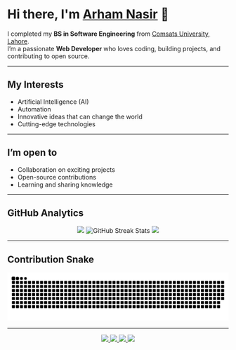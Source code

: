 # Hi there, I'm [Arham Nasir](https://syedverse.netlify.app) 👋

I completed my **BS in Software Engineering** from [Comsats University, Lahore](https://lahore.comsats.edu.pk/default.aspx).  
I’m a passionate **Web Developer** who loves coding, building projects, and contributing to open source.  

---

## My Interests
- Artificial Intelligence (AI)  
- Automation  
- Innovative ideas that can change the world  
- Cutting-edge technologies  

---

## I’m open to
- Collaboration on exciting projects  
- Open-source contributions  
- Learning and sharing knowledge  

---

## GitHub Analytics

<p align="center">

<!-- Dark Mode GitHub Stats -->
<picture>
  <source media="(prefers-color-scheme: dark)" srcset="https://github-readme-stats.vercel.app/api?username=Arham70&show_icons=true&theme=radical&hide_border=true&count_private=true&animate=true" />
  <img src="https://github-readme-stats.vercel.app/api?username=Arham70&show_icons=true&theme=default&hide_border=true&count_private=true&animate=true" height="165"/>
</picture>

<!-- Dark Mode Streak Stats -->
<picture>
  <source media="(prefers-color-scheme: dark)" srcset="https://streak-stats.demolab.com?user=Arham70&theme=dark&hide_border=true" />
  <img src="https://streak-stats.demolab.com?user=Arham70&theme=default&hide_border=true" alt="GitHub Streak Stats" height="165"/>
</picture>

<!-- Dark Mode Top Languages -->
<picture>
  <source media="(prefers-color-scheme: dark)" srcset="https://github-readme-stats.vercel.app/api/top-langs/?username=Arham70&layout=compact&theme=radical&hide_border=true" />
  <img src="https://github-readme-stats.vercel.app/api/top-langs/?username=Arham70&layout=compact&theme=default&hide_border=true" height="150"/>
</picture>

</p>

---

## Contribution Snake
<p align="center"> 
  <img src="https://raw.githubusercontent.com/Arham70/Arham70/main/github-contribution-grid-snake.svg" alt="Contribution Snake" /> 
</p>

---

<div align="center">
  <a href="https://syedverse.netlify.app">
    <img src="https://img.shields.io/badge/Website-000000?style=for-the-badge&logo=About.me&logoColor=white" />
  </a>
  <a href="https://www.linkedin.com/in/Arham70">
    <img src="https://img.shields.io/badge/LinkedIn-000000?style=for-the-badge&logo=linkedin&logoColor=white" />
  </a>
  <a href="https://web.facebook.com/Arham70">
    <img src="https://img.shields.io/badge/Facebook-000000?style=for-the-badge&logo=facebook&logoColor=white" />
  </a>
  <a href="https://www.instagram.com/Arham70">
    <img src="https://img.shields.io/badge/Instagram-000000?style=for-the-badge&logo=instagram&logoColor=white" />
  </a>
</div>
